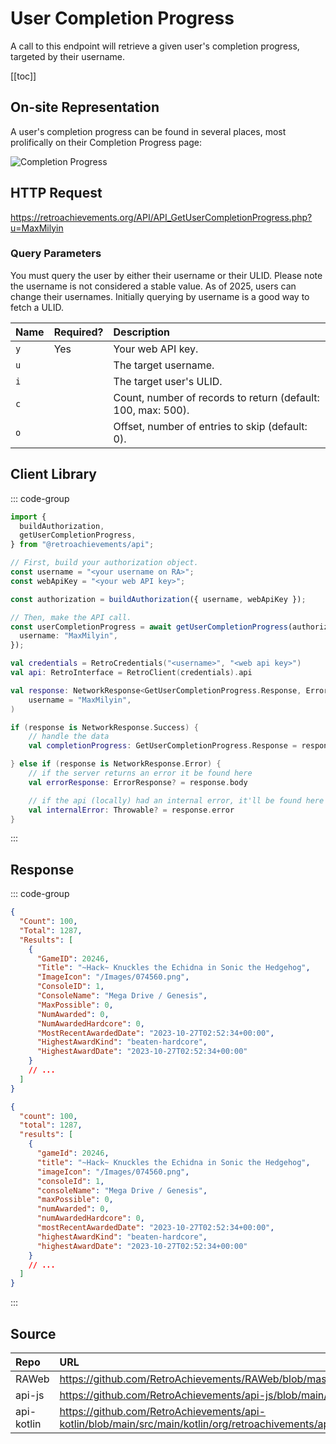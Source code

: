 <script setup>
import SampleRequest from '../components/SampleRequest.vue';
</script>

# User Completion Progress

A call to this endpoint will retrieve a given user's completion progress, targeted by their username.

[[toc]]

## On-site Representation

A user's completion progress can be found in several places, most prolifically on their Completion Progress page:

![Completion Progress](/completion-progress.png)

## HTTP Request

<SampleRequest httpVerb="GET">https://retroachievements.org/API/API_GetUserCompletionProgress.php?u=MaxMilyin</SampleRequest>

### Query Parameters

You must query the user by either their username or their ULID. Please note the username is not considered a stable value. As of 2025, users can change their usernames. Initially querying by username is a good way to fetch a ULID.

| Name | Required? | Description                                                  |
| :--- | :-------- | :----------------------------------------------------------- |
| `y`  | Yes       | Your web API key.                                            |
| `u`  |           | The target username.                                         |
| `i`  |           | The target user's ULID.                                      |
| `c`  |           | Count, number of records to return (default: 100, max: 500). |
| `o`  |           | Offset, number of entries to skip (default: 0).              |

## Client Library

::: code-group

```ts [NodeJS]
import {
  buildAuthorization,
  getUserCompletionProgress,
} from "@retroachievements/api";

// First, build your authorization object.
const username = "<your username on RA>";
const webApiKey = "<your web API key>";

const authorization = buildAuthorization({ username, webApiKey });

// Then, make the API call.
const userCompletionProgress = await getUserCompletionProgress(authorization, {
  username: "MaxMilyin",
});
```

```kotlin [Kotlin]
val credentials = RetroCredentials("<username>", "<web api key>")
val api: RetroInterface = RetroClient(credentials).api

val response: NetworkResponse<GetUserCompletionProgress.Response, ErrorResponse> = api.getUserCompletionProgress(
    username = "MaxMilyin",
)

if (response is NetworkResponse.Success) {
    // handle the data
    val completionProgress: GetUserCompletionProgress.Response = response.body

} else if (response is NetworkResponse.Error) {
    // if the server returns an error it be found here
    val errorResponse: ErrorResponse? = response.body

    // if the api (locally) had an internal error, it'll be found here
    val internalError: Throwable? = response.error
}
```

:::

## Response

::: code-group

```json [HTTP Response]
{
  "Count": 100,
  "Total": 1287,
  "Results": [
    {
      "GameID": 20246,
      "Title": "~Hack~ Knuckles the Echidna in Sonic the Hedgehog",
      "ImageIcon": "/Images/074560.png",
      "ConsoleID": 1,
      "ConsoleName": "Mega Drive / Genesis",
      "MaxPossible": 0,
      "NumAwarded": 0,
      "NumAwardedHardcore": 0,
      "MostRecentAwardedDate": "2023-10-27T02:52:34+00:00",
      "HighestAwardKind": "beaten-hardcore",
      "HighestAwardDate": "2023-10-27T02:52:34+00:00"
    }
    // ...
  ]
}
```

```json [NodeJS]
{
  "count": 100,
  "total": 1287,
  "results": [
    {
      "gameId": 20246,
      "title": "~Hack~ Knuckles the Echidna in Sonic the Hedgehog",
      "imageIcon": "/Images/074560.png",
      "consoleId": 1,
      "consoleName": "Mega Drive / Genesis",
      "maxPossible": 0,
      "numAwarded": 0,
      "numAwardedHardcore": 0,
      "mostRecentAwardedDate": "2023-10-27T02:52:34+00:00",
      "highestAwardKind": "beaten-hardcore",
      "highestAwardDate": "2023-10-27T02:52:34+00:00"
    }
    // ...
  ]
}
```

:::

## Source

| Repo       | URL                                                                                                                  |
| :--------- | :------------------------------------------------------------------------------------------------------------------- |
| RAWeb      | https://github.com/RetroAchievements/RAWeb/blob/master/public/API/API_GetUserCompletionProgress.php                  |
| api-js     | https://github.com/RetroAchievements/api-js/blob/main/src/user/getUserCompletionProgress.ts                          |
| api-kotlin | https://github.com/RetroAchievements/api-kotlin/blob/main/src/main/kotlin/org/retroachivements/api/RetroInterface.kt |
